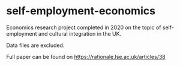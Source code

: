 # self-employment-economics

Economics research project completed in 2020 on the topic of self-employment and cultural integration in the UK. 

Data files are excluded. 

Full paper can be found on https://rationale.lse.ac.uk/articles/38
